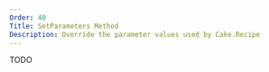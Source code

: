 ```yaml
---
Order: 40
Title: SetParameters Method
Description: Override the parameter values used by Cake.Recipe
---
```


TODO